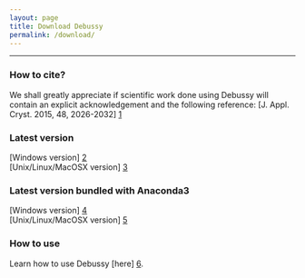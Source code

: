 ```yaml
---
layout: page
title: Download Debussy
permalink: /download/
---
```


---

### How to cite?
We shall greatly appreciate if scientific work done using Debussy will contain an explicit acknowledgement and the following reference:
[J. Appl. Cryst. 2015, 48, 2026-2032] [1]

### Latest version
[Windows version] [2] <br>
[Unix/Linux/MacOSX version] [3] <br>

### Latest version bundled with Anaconda3
[Windows version] [4] <br>
[Unix/Linux/MacOSX version] [5] <br>

### How to use
Learn how to use Debussy [here] [6].


[1]: <https://doi.org/10.1107/S1600576715020488> "DEBUSSY 2.0: the new release"
[2]: <https://sourceforge.net/projects/debussy/files/2.2/WINDOWS/>
[3]: <https://sourceforge.net/projects/debussy/files/2.2/UNIX-LINUX-MACOSX/>
[4]: <https://sourceforge.net/projects/debussy/files/2.2/2.2_ANACONDA_PYTHON/WINDOWS/>
[5]: <https://sourceforge.net/projects/debussy/files/2.2/2.2_ANACONDA_PYTHON/UNIX-LINUX-MACOSX/>
[6]: <https://debyeusersystem.github.io/getting-started/> "Getting Started"

